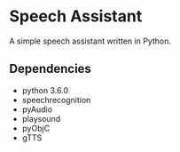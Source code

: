 # Speech Assistant
A simple speech assistant written in Python.

## Dependencies
- python 3.6.0
- speechrecognition
- pyAudio
- playsound
- pyObjC
- gTTS